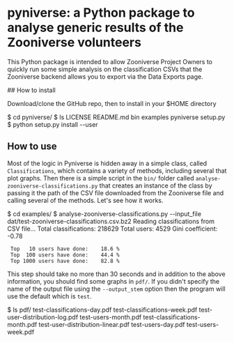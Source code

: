 # pyniverse: a Python package to analyse generic results of the Zooniverse volunteers

This Python package is intended to allow Zooniverse Project Owners to quickly run some simple analysis on the classification CSVs that the Zooniverse backend allows you to export via the Data Exports page. 

## How to install

Download/clone the GitHub repo, then to install in your $HOME directory

  $ cd pyniverse/
  $ ls
  LICENSE            README.md          bin                examples           pyniverse          setup.py
  $ python setup.py install --user
  
## How to use

Most of the logic in Pyniverse is hidden away in a simple class, called `Classifications`, which contains a variety of methods, including several that plot graphs. Then there is a simple script in the `bin/` folder called `analyse-zooniverse-classifications.py` that creates an instance of the class by passing it the path of the CSV file downloaded from the Zooniverse file and calling several of the methods. Let's see how it works.

  $ cd examples/
  $ analyse-zooniverse-classifications.py --input_file dat/test-zooniverse-classifications.csv.bz2
  Reading classifications from CSV file...
        Total classifications:  218629
                  Total users:    4529
             Gini coefficient:   -0.78

     Top   10 users have done:    18.6 %
     Top  100 users have done:    44.4 %
     Top 1000 users have done:    82.8 %
     
This step should take no more than 30 seconds and in addition to the above information, you should find some graphs in `pdf/`. If you didn't specify the name of the output file using the `--output_stem` option then the program will use the default which is `test`. 

  $ ls pdf/
  test-classifications-day.pdf      test-classifications-week.pdf     test-user-distribution-log.pdf    test-users-month.pdf
  test-classifications-month.pdf    test-user-distribution-linear.pdf test-users-day.pdf                test-users-week.pdf
  

  

